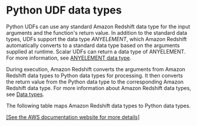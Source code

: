 # Python UDF data types<a name="udf-data-types"></a>

Python UDFs can use any standard Amazon Redshift data type for the input arguments and the function's return value\. In addition to the standard data types, UDFs support the data type *ANYELEMENT*, which Amazon Redshift automatically converts to a standard data type based on the arguments supplied at runtime\. Scalar UDFs can return a data type of ANYELEMENT\. For more information, see [ANYELEMENT data type](udf-creating-a-scalar-udf.md#udf-anyelement-data-type)\.

During execution, Amazon Redshift converts the arguments from Amazon Redshift data types to Python data types for processing\. It then converts the return value from the Python data type to the corresponding Amazon Redshift data type\. For more information about Amazon Redshift data types, see [Data types](c_Supported_data_types.md)\.

The following table maps Amazon Redshift data types to Python data types\.

[\[See the AWS documentation website for more details\]](http://docs.aws.amazon.com/redshift/latest/dg/udf-data-types.html)